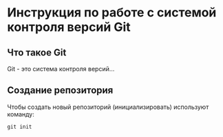 # **Инструкция по работе с системой контроля версий Git**

## Что такое Git

Git - это система контроля версий...

## Создание репозитория

Чтобы создать новый репозиторий (инициализировать) используют команду:

    git init
    